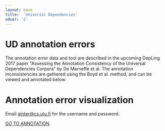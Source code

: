 ```yaml
---
layout: base
title:  'Universal Dependencies'
udver: '2'
---
```


# UD annotation errors

The annotation error data and tool are described in the upcoming DepLing 2017 paper "Assessing the Annotation Consistency of the Universal Dependencies Corpora" by De Marneffe et al. The annotation inconsistencies are gathered using the Boyd et al. method, and can be viewed and annotated below.

# Annotation error visualization

Email ginter@cs.utu.fi for the username and password.

[GO TO ANNOTATION](http://epsilon-it.utu.fi/fixit)




